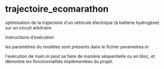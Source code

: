 # trajectoire_ecomarathon
optimisation de la trajectoire d'un véhicule électrique (à batterie hydrogène) sur un circuit arbitraire


Instructions d'exécution


les paramètres du modèles sont présents dans le fichier parametres.m


l'exécution de main.m peut se faire de manière séquentielle ou en bloc, et démontre les fonctionnalités implémentées du projet.
